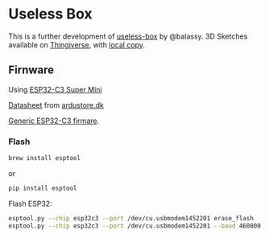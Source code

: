 # Useless Box

This is a further development of [useless-box](https://github.com/balassy/useless-box/) by @balassy. 3D Sketches available on [Thingiverse](https://www.thingiverse.com/thing:3856965), with [local copy](./resources/Smart%20Useless%20Box%20with%20ESP8266%20and%20Gesture%20Sensor%20-%203856965.zip).

## Firnware

Using [ESP32-C3 Super Mini](https://ardustore.dk/produkt/esp32-c3-super-mini-wifi-4mb-ble5-udviklingsboard)

[Datasheet](./resources/ESP32C3%20Datasheet.PDF) from [ardustore.dk](https://ardustore.dk/error/ESP32C3%20Datasheet.PDF)

[Generic ESP32-C3 firmare](https://micropython.org/download/ESP32_GENERIC_C3/).

### Flash

```sh
brew install esptool
```

or

```sh
pip install esptool
```

Flash ESP32:

```sh
esptool.py --chip esp32c3 --port /dev/cu.usbmodem1452201 erase_flash
esptool.py --chip esp32c3 --port /dev/cu.usbmodem1452201 --baud 460800 write_flash -z 0x0 ./firmware/ESP32_GENERIC_C3-20240602-v1.23.0.bin
```

